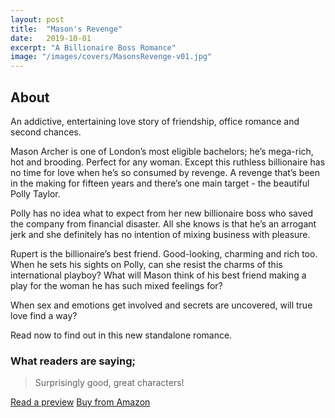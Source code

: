 ```yaml
---
layout: post
title:  "Mason's Revenge"
date:   2019-10-01
excerpt: "A Billionaire Boss Romance"
image: "/images/covers/MasonsRevenge-v01.jpg"
---
```



## About

An addictive, entertaining love story of friendship, office romance and second chances.

Mason Archer is one of London’s most eligible bachelors; he’s mega-rich, hot and brooding. Perfect for any woman. Except this ruthless billionaire has no time for love when he’s so consumed by revenge. A revenge that’s been in the making for fifteen years and there’s one main target - the beautiful Polly Taylor.

Polly has no idea what to expect from her new billionaire boss who saved the company from financial disaster. All she knows is that he’s an arrogant jerk and she definitely has no intention of mixing business with pleasure.

Rupert is the billionaire’s best friend. Good-looking, charming and rich too. When he sets his sights on Polly, can she resist the charms of this international playboy? What will Mason think of his best friend making a play for the woman he has such mixed feelings for?

When sex and emotions get involved and secrets are uncovered, will true love find a way?

Read now to find out in this new standalone romance.

### What readers are saying;

> Surprisingly good, great characters!


<a href="https://leer.amazon.es/kp/embed?asin=B07ZPF4PHL&preview=newtab&linkCode=kpe&ref_=cm_sw_r_kb_dp_95o2Db814QD4C" target="_preview" class="button ">Read a preview</a>
<a href="https://www.amazon.co.uk/Masons-Revenge-Billionaire-Boss-Romance-ebook/dp/B07ZPF4PHL/" target="_amazon" class="button special ">Buy from Amazon</a>
